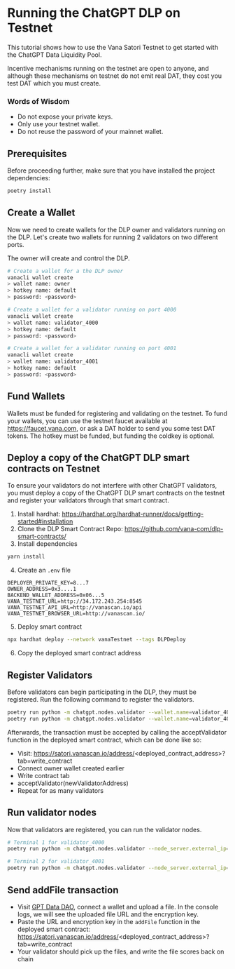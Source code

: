 # Running the ChatGPT DLP on Testnet

This tutorial shows how to use the Vana Satori Testnet to get started with the ChatGPT Data Liquidity Pool.

Incentive mechanisms running on the testnet are open to anyone, and although these mechanisms on testnet do not emit
real DAT, they cost you test DAT which you must create.

### Words of Wisdom

- Do not expose your private keys.
- Only use your testnet wallet.
- Do not reuse the password of your mainnet wallet.

## Prerequisites

Before proceeding further, make sure that you have installed the project dependencies:

```bash
poetry install
```

## Create a Wallet

Now we need to create wallets for the DLP owner and validators running on the DLP. Let's create two wallets for running 2 validators on two
different ports.

The owner will create and control the DLP.

```bash
# Create a wallet for a the DLP owner
vanacli wallet create
> wallet name: owner
> hotkey name: default
> password: <password>

# Create a wallet for a validator running on port 4000
vanacli wallet create
> wallet name: validator_4000
> hotkey name: default
> password: <password>

# Create a wallet for a validator running on port 4001
vanacli wallet create
> wallet name: validator_4001
> hotkey name: default
> password: <password>
```

## Fund Wallets

Wallets must be funded for registering and validating on the testnet. To fund your wallets, you can use the testnet
faucet available at https://faucet.vana.com, or ask a DAT holder to send you some test DAT tokens. The hotkey must be
funded, but funding the coldkey is optional.

## Deploy a copy of the ChatGPT DLP smart contracts on Testnet

To ensure your validators do not interfere with other ChatGPT validators, you must deploy a copy of the ChatGPT DLP
smart contracts on the testnet and register your validators through that smart contract.

1. Install hardhat: https://hardhat.org/hardhat-runner/docs/getting-started#installation
2. Clone the DLP Smart Contract Repo: https://github.com/vana-com/dlp-smart-contracts/
3. Install dependencies

```bash
yarn install
```

4. Create an `.env` file
```.env
DEPLOYER_PRIVATE_KEY=8...7
OWNER_ADDRESS=0x3....1
BACKEND_WALLET_ADDRESS=0x06...5
VANA_TESTNET_URL=http://34.172.243.254:8545
VANA_TESTNET_API_URL=http://vanascan.io/api
VANA_TESTNET_BROWSER_URL=http://vanascan.io/
```
5. Deploy smart contract

```bash
npx hardhat deploy --network vanaTestnet --tags DLPDeploy
```

6. Copy the deployed smart contract address

## Register Validators

Before validators can begin participating in the DLP, they must be registered. Run the following command to register the
validators.

```bash
poetry run python -m chatgpt.nodes.validator --wallet.name=validator_4000 --dlp.register 0.001
poetry run python -m chatgpt.nodes.validator --wallet.name=validator_4001 --dlp.register 0.001
```

Afterwards, the transaction must be accepted by calling the acceptValidator function in the deployed smart contract, which can be done like so:

- Visit: https://satori.vanascan.io/address/<deployed_contract_address>?tab=write_contract
- Connect owner wallet created earlier
- Write contract tab
- acceptValidator(newValidatorAddress)
- Repeat for as many validators

## Run validator nodes
Now that validators are registered, you can run the validator nodes.

```bash
# Terminal 1 for validator_4000
poetry run python -m chatgpt.nodes.validator --node_server.external_ip=127.0.0.1 --node_server.port=4000 --wallet.name=validator_4000

# Terminal 2 for validator_4001
poetry run python -m chatgpt.nodes.validator --node_server.external_ip=127.0.0.1 --node_server.port=4001 --wallet.name=validator_4001
```

## Send addFile transaction
- Visit [GPT Data DAO](https://www.gptdatadao.org/claim/upload), connect a wallet and upload a file. In the console logs, we will see the uploaded file URL and the encryption key. 
- Paste the URL and encryption key in the `addFile` function in the deployed smart contract: https://satori.vanascan.io/address/<deployed_contract_address>?tab=write_contract
- Your validator should pick up the files, and write the file scores back on chain
